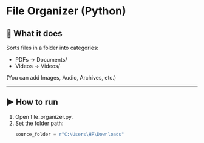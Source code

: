 # File Organizer (Python)

## 📌 What it does
Sorts files in a folder into categories:
- PDFs → Documents/
- Videos → Videos/

(You can add Images, Audio, Archives, etc.)

---

## ▶ How to run
1. Open file_organizer.py.
2. Set the folder path:
   ```python
   source_folder = r"C:\Users\HP\Downloads"